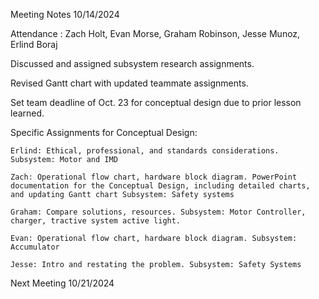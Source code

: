 Meeting Notes 10/14/2024

Attendance : Zach Holt, Evan Morse, Graham Robinson, Jesse Munoz, Erlind Boraj

Discussed and assigned subsystem research assignments. 

Revised Gantt chart with updated teammate assignments.

Set team deadline of Oct. 23 for conceptual design due to prior lesson learned.
                 
  Specific Assignments for Conceptual Design: 
  
    Erlind: Ethical, professional, and standards considerations. Subsystem: Motor and IMD
    
    Zach: Operational flow chart, hardware block diagram. PowerPoint documentation for the Conceptual Design, including detailed charts, and updating Gantt chart Subsystem: Safety systems
    
    Graham: Compare solutions, resources. Subsystem: Motor Controller, charger, tractive system active light.
    
    Evan: Operational flow chart, hardware block diagram. Subsystem: Accumulator
    
    Jesse: Intro and restating the problem. Subsystem: Safety Systems

Next Meeting 10/21/2024

